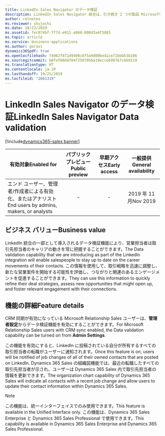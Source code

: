 ```yaml
---
title: LinkedIn Sales Navigator のデータ検証
description: LinkedIn Sales Navigator 統合は、引き続き 2 つの製品 Microsoft Dynamics 365 Sales と LinkedIn Sales Navigator の価値を合わせて提供します。
author: relnotes
ms.reviewer: shujoshi
ms.date: 10/23/2019
ms.assetid: fec074bf-7f7d-e911-a960-000d3a4f3883
ms.topic: article
ms.service: business-applications
ms.author: goravi
dynamics365pdf: true
ms.openlocfilehash: f4962f871d9400c8f5a9d00be41ce71bbbb3b186
ms.sourcegitcommit: b0fef00d4f04f2507056a10ecce699767c669119
ms.translationtype: HT
ms.contentlocale: ja-JP
ms.lasthandoff: 10/25/2019
ms.locfileid: "2661319"
---
```

# <a name="linkedin-sales-navigator-data-validation"></a><span data-ttu-id="7481c-103">LinkedIn Sales Navigator のデータ検証</span><span class="sxs-lookup"><span data-stu-id="7481c-103">LinkedIn Sales Navigator Data validation</span></span>
[!include[dynamics365-sales banner](../includes/dynamics365-sales.md)]

| <span data-ttu-id="7481c-104">有効対象</span><span class="sxs-lookup"><span data-stu-id="7481c-104">Enabled for</span></span>    |  <span data-ttu-id="7481c-105">パブリック プレビュー</span><span class="sxs-lookup"><span data-stu-id="7481c-105">Public preview</span></span> | <span data-ttu-id="7481c-106">早期アクセス</span><span class="sxs-lookup"><span data-stu-id="7481c-106">Early access</span></span> | <span data-ttu-id="7481c-107">一般提供</span><span class="sxs-lookup"><span data-stu-id="7481c-107">General availability</span></span> | 
| ---------- | :----------: |:----------: |:----------: |
|<span data-ttu-id="7481c-108">エンド ユーザー、管理者/作成者による有効化、またはアナリスト</span><span class="sxs-lookup"><span data-stu-id="7481c-108">End users by admins, makers, or analysts</span></span>|-|-| <span data-ttu-id="7481c-109">2019 年 11 月</span><span class="sxs-lookup"><span data-stu-id="7481c-109">Nov 2019</span></span>|


## <a name="business-value"></a><span data-ttu-id="7481c-110">ビジネス バリュー</span><span class="sxs-lookup"><span data-stu-id="7481c-110">Business value</span></span>
<!-- bv start -->
<span data-ttu-id="7481c-111">LinkedIn 統合の一部として導入されるデータ検証機能により、営業担当者は取引先担当者のキャリアの動きを常に把握することができます。</span><span class="sxs-lookup"><span data-stu-id="7481c-111">The Data validation capability that we are introducing as part of the LinkedIn integration will enable salespeople to stay up to date on the career movements of their contacts.</span></span> <span data-ttu-id="7481c-112">この情報を使用して、取引戦略を迅速に調整し、新たな営業案件を開始する可能性を評価し、つながりと関連のあるエンゲージメントを促進することができます。</span><span class="sxs-lookup"><span data-stu-id="7481c-112">They can use this information to quickly refine their deal strategies, assess new opportunities that might open up, and foster relevant engagement with their connections.</span></span>
<!-- bv end -->



## <a name="feature-details"></a><span data-ttu-id="7481c-113">機能の詳細</span><span class="sxs-lookup"><span data-stu-id="7481c-113">Feature details</span></span>
<!--feature detail start -->
<span data-ttu-id="7481c-114">CRM 同期が有効になっている Microsoft Relationship Sales ユーザーは、**管理者設定**からデータ検証機能を有効にすることができます。</span><span class="sxs-lookup"><span data-stu-id="7481c-114">For Microsoft Relationship Sales users with CRM sync enabled, the Data validation capability can be turned on from **Admin Settings**.</span></span>

<span data-ttu-id="7481c-115">この機能を有効にすると、LinkedIn に投稿されている自分が所有するすべての取引担当者の転職がユーザーに通知されます。</span><span class="sxs-lookup"><span data-stu-id="7481c-115">Once this feature is on, users will be notified of job changes of all of their owned contacts that are posted on LinkedIn.</span></span> <span data-ttu-id="7481c-116">Dynamics 365 Sales の組織図機能では、最近の転職したすべての取引先担当者が示され、ユーザーは Dynamics 365 Sales 内で取引先担当者の情報を更新できます。</span><span class="sxs-lookup"><span data-stu-id="7481c-116">The organization chart capability of Dynamics 365 Sales will indicate all contacts with a recent job change and allow users to update their contact information within Dynamics 365 Sales.</span></span>
<!--feature detail end -->


> [!NOTE]
> <span data-ttu-id="7481c-117">この機能は、統一インターフェイスでのみ使用できます。</span><span class="sxs-lookup"><span data-stu-id="7481c-117">This feature is available in the Unified Interface only.</span></span> <span data-ttu-id="7481c-118">この機能は、Dynamics 365 Sales Enterprise と Dynamics 365 Sales Professional で使用できます。</span><span class="sxs-lookup"><span data-stu-id="7481c-118">This capability is available in Dynamics 365 Sales Enterprise and Dynamics 365 Sales Professional.</span></span>






